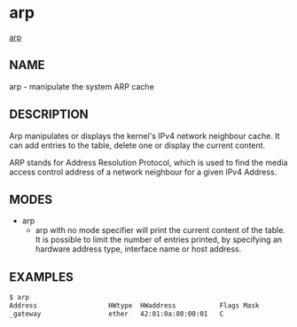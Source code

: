 # arp

[arp](https://man7.org/linux/man-pages/man8/arp.8.html)

## NAME

arp - manipulate the system ARP cache

## DESCRIPTION

Arp manipulates or displays the kernel's IPv4 network neighbour
cache. It can add entries to the table, delete one or display the
current content.

ARP stands for Address Resolution Protocol, which is used to find
the media access control address of a network neighbour for a
given IPv4 Address.

## MODES

- arp
  - arp with no mode specifier will print the current content of the
    table. It is possible to limit the number of entries printed, by
    specifying an hardware address type, interface name or host
    address.

## EXAMPLES

```bash
$ arp
Address                  HWtype  HWaddress           Flags Mask            Iface
_gateway                 ether   42:01:0a:80:00:01   C                     ens4
```
